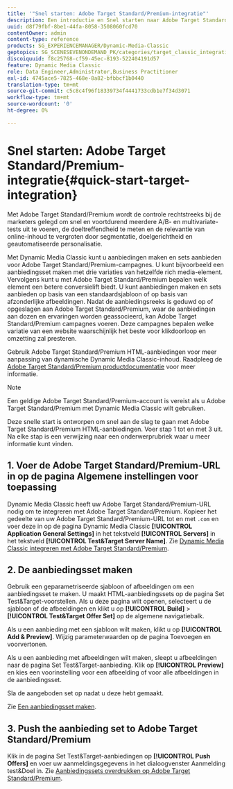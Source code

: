 ```yaml
---
title: '"Snel starten: Adobe Target Standard/Premium-integratie"'
description: Een introductie en Snel starten naar Adobe Target Standard/Premium om u te helpen snel aan de slag te gaan met de integratietechnieken Adobe Target Standard/Premium.
uuid: d8f79fbf-8be1-44fa-8058-3508060fcd70
contentOwner: admin
content-type: reference
products: SG_EXPERIENCEMANAGER/Dynamic-Media-Classic
geptopics: SG_SCENESEVENONDEMAND_PK/categories/target_classic_integration
discoiquuid: f8c25768-cf59-45ec-8193-522404191d57
feature: Dynamic Media Classic
role: Data Engineer,Administrator,Business Practitioner
exl-id: 4745ace5-7825-468e-8a82-bfbbcf1b0440
translation-type: tm+mt
source-git-commit: c5c8c4f96f18339734f4441733cdb1e7f34d3071
workflow-type: tm+mt
source-wordcount: '0'
ht-degree: 0%

---
```


# Snel starten: Adobe Target Standard/Premium-integratie{#quick-start-target-integration}

Met Adobe Target Standard/Premium wordt de controle rechtstreeks bij de marketers gelegd om snel en voortdurend meerdere A/B- en multivariate-tests uit te voeren, de doeltreffendheid te meten en de relevantie van online-inhoud te vergroten door segmentatie, doelgerichtheid en geautomatiseerde personalisatie.

Met Dynamic Media Classic kunt u aanbiedingen maken en sets aanbieden voor Adobe Target Standard/Premium-campagnes. U kunt bijvoorbeeld een aanbiedingsset maken met drie variaties van hetzelfde rich media-element. Vervolgens kunt u met Adobe Target Standard/Premium bepalen welk element een betere conversielift biedt. U kunt aanbiedingen maken en sets aanbieden op basis van een standaardsjabloon of op basis van afzonderlijke afbeeldingen. Nadat de aanbiedingsreeks is geduwd op of opgeslagen aan Adobe Target Standard/Premium, waar de aanbiedingen aan dozen en ervaringen worden geassocieerd, kan Adobe Target Standard/Premium campagnes voeren. Deze campagnes bepalen welke variatie van een website waarschijnlijk het beste voor klikdoorloop en omzetting zal presteren.

Gebruik Adobe Target Standard/Premium HTML-aanbiedingen voor meer aanpassing van dynamische Dynamic Media Classic-inhoud. Raadpleeg de [Adobe Target Standard/Premium productdocumentatie](https://experienceleague.adobe.com/docs/target.html) voor meer informatie.

>[!NOTE]
>
>Een geldige Adobe Target Standard/Premium-account is vereist als u Adobe Target Standard/Premium met Dynamic Media Classic wilt gebruiken.

Deze snelle start is ontworpen om snel aan de slag te gaan met Adobe Target Standard/Premium HTML-aanbiedingen. Voer stap 1 tot en met 3 uit. Na elke stap is een verwijzing naar een onderwerprubriek waar u meer informatie kunt vinden.

## 1. Voer de Adobe Target Standard/Premium-URL in op de pagina Algemene instellingen voor toepassing

Dynamic Media Classic heeft uw Adobe Target Standard/Premium-URL nodig om te integreren met Adobe Target Standard/Premium. Kopieer het gedeelte van uw Adobe Target Standard/Premium-URL tot en met `.com` en voer deze in op de pagina Dynamic Media Classic **[!UICONTROL Application General Settings]** in het tekstveld **[!UICONTROL Servers]** in het tekstveld **[!UICONTROL Test&Target Server Name]**. Zie [Dynamic Media Classic integreren met Adobe Target Standard/Premium](integrating-dmc-with-target.md#integrating-dmc-with-target).

## 2. De aanbiedingsset maken

Gebruik een geparametriseerde sjabloon of afbeeldingen om een aanbiedingsset te maken. U maakt HTML-aanbiedingssets op de pagina Set Test&amp;Target-voorstellen. Als u deze pagina wilt openen, selecteert u de sjabloon of de afbeeldingen en klikt u op **[!UICONTROL Build]** > **[!UICONTROL Test&Target Offer Set]** op de algemene navigatiebalk.

Als u een aanbieding met een sjabloon wilt maken, klikt u op **[!UICONTROL Add & Preview]**. Wijzig parameterwaarden op de pagina Toevoegen en voorvertonen.

Als u een aanbieding met afbeeldingen wilt maken, sleept u afbeeldingen naar de pagina Set Test&amp;Target-aanbieding. Klik op **[!UICONTROL Preview]** en kies een voorinstelling voor een afbeelding of voor alle afbeeldingen in de aanbiedingsset.

Sla de aangeboden set op nadat u deze hebt gemaakt.

Zie [Een aanbiedingsset maken](creating-offer-set.md#creating_an_offer_set).

## 3. Push the aanbieding set to Adobe Target Standard/Premium

Klik in de pagina Set Test&amp;Target-aanbiedingen op **[!UICONTROL Push Offers]** en voer uw aanmeldingsgegevens in het dialoogvenster Aanmelding test&amp;Doel in. Zie [Aanbiedingssets overdrukken op Adobe Target Standard/Premium](pushing-offer-sets-target.md#pushing_offer_sets_to_target).
